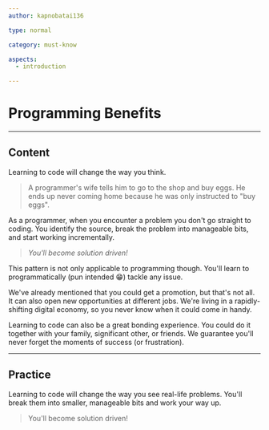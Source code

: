 ```yaml
---
author: kapnobatai136

type: normal

category: must-know

aspects:
  - introduction

---
```


# Programming Benefits

---
## Content

Learning to code will change the way you think. 

> A programmer's wife tells him to go to the shop and buy eggs. He ends up never coming home because he was only instructed to "buy eggs".

As a programmer, when you encounter a problem you don't go straight to coding. You identify the source, break the problem into manageable bits, and start working incrementally.

> *You'll become solution driven!*

This pattern is not only applicable to programming though. You'll learn to programmatically (pun intended 😁) tackle any issue.

We've already mentioned that you could get a promotion, but that's not all. It can also open new opportunities at different jobs. We're living in a rapidly-shifting digital economy, so you never know when it could come in handy.

Learning to code can also be a great bonding experience. You could do it together with your family, significant other, or friends. We guarantee you'll never forget the moments of success (or frustration).

---
## Practice

Learning to code will change the way you see real-life problems. You'll break them into smaller, manageable bits and work your way up.

> You'll become solution driven!